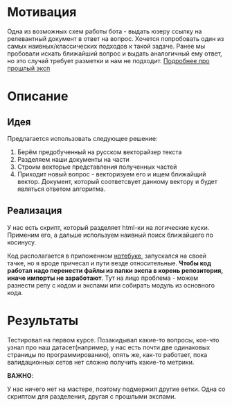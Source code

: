 # Мотивация

Одна из возможных схем работы бота - выдать юзеру ссылку на релевантный документ в ответ на вопрос. 
Хочется попробовать один из самых наивных/классических подходов к такой задаче. 
Ранее мы пробовали искать ближайший вопрос и выдать аналогичный ему ответ, но это случай требует разметки и нам не подходит.
[Подробнее про прошлый эксп](../pages_class_on_question_centroids/readme.md)

# Описание

## Идея 

Предлагается использовать следующее решение:

1. Берём предобученный на русском векторайзер текста
2. Разделяем наши документы на части
3. Строим векторые представления полученных частей
4. Приходит новый вопрос - векторизуем его и ищем ближайщий вектор. Документ, который соответсвует данному вектору и будет являться ответом алгоритма.

## Реализация 


У нас есть скрипт, который разделяет html-ки на логические куски. Применим его, а дальше используем наивный поиск ближайшего по косинусу.

Код располагается в приложенном [нотебуке](./example.ipynb), запускался на своей тачке, но я вроде причесал и пути везде относительные.
**Чтобы код работал надо перенести файлы из папки экспа в корень репозитория, иначе импорты не заработают**. 
Тут на лицо проблема - можем разнести репу с кодом и экспами или собирать модуль из основного кода.

# Результаты

Тестировал на первом курсе. 
Позакидывал какие-то вопросы, кое-что узнал про наш датасет(например, у нас есть почти две одинаковых страницы по программированию), опять же,
как-то работает, пока валидационных сетов нет сложно получить какие-то метрики.

**ВАЖНО**: 

У нас ничего нет на мастере, поэтому подмержил другие ветки. Одна со скриптом для разделения, другая с прошлыми экспами.
